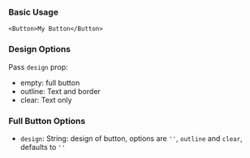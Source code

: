### Basic Usage

```
<Button>My Button</Button>
```

### Design Options

Pass `design` prop:
- empty: full button
- outline: Text and border
- clear: Text only


### Full Button Options

- `design`: String: design of button, options are `''`, `outline` and `clear`, defaults to `''`
